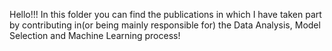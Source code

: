 Hello!!! In this folder you can find the publications in which I have taken part by contributing in(or being mainly responsible for) the Data Analysis, Model Selection and Machine Learning process!
